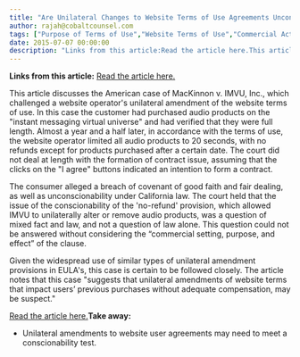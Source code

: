 ```yaml
---
title: "Are Unilateral Changes to Website Terms of Use Agreements Unconscionable?"
author: rajah@cobaltcounsel.com
tags: ["Purpose of Terms of Use","Website Terms of Use","Commercial Activities","Rajah"]
date: 2015-07-07 00:00:00
description: "Links from this article:Read the article here.This article discusses the American case of MacKinnon v. IMVU, Inc., which challenged a we..."
---
```


**Links from this article:**
[Read the article here.](http://www.lexology.com/library/detail.aspx?g=12883506-4ebc-4c6e-b1c2-4f1f1ccbcf23)

This article discusses the American case of MacKinnon v. IMVU, Inc., which challenged a website operator's unilateral amendment of the website terms of use. In this case the customer had purchased audio products on the "instant messaging virtual universe" and had verified that they were full length. Almost a year and a half later, in accordance with the terms of use, the website operator limited all audio products to 20 seconds, with no refunds except for products purchased after a certain date. The court did not deal at length with the formation of contract issue, assuming that the clicks on the "I agree" buttons indicated an intention to form a contract.

The consumer alleged a breach of covenant of good faith and fair dealing, as well as unconscionability under California law. The court held that the issue of the conscionability of the 'no-refund' provision, which allowed IMVU to unilaterally alter or remove audio products, was a question of mixed fact and law, and not a question of law alone. This question could not be answered without considering the “commercial setting, purpose, and effect” of the clause.

Given the widespread use of similar types of unilateral amendment provisions in EULA's, this case is certain to be followed closely. The article notes that this case "suggests that unilateral amendments of website terms that impact users’ previous purchases without adequate compensation, may be suspect."

[Read the article here.](http://www.lexology.com/library/detail.aspx?g=12883506-4ebc-4c6e-b1c2-4f1f1ccbcf23)**Take away:**
- Unilateral amendments to website user agreements may need to meet a conscionability test.
